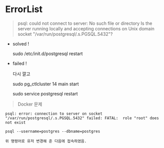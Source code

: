 # ErrorList

> psql: could not connect to server: No such file or directory
    Is the server running locally and accepting
    connections on Unix domain socket "/var/run/postgresql/.s.PGSQL.5432"? 

- solved !
  
    sudo /etc/init.d/postgresql restart

- failed !
  
    다시 깔고 

    sudo pg_ctlcluster 14 main start

    sudo service postgresql restart


> Docker 문제

    psql: error: connection to server on socket "/var/run/postgresql/.s.PGSQL.5432" failed: FATAL:  role "root" does not exist

    psql --username=postgres --dbname=postgres

    위 명령어로 유저 변경해 준 다음에 접속하였음.